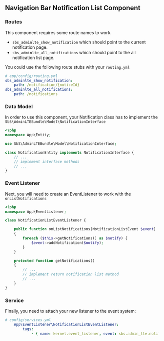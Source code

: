 ## Navigation Bar Notification List Component

### Routes
This component requires some route names to work.

* `sbs_adminlte_show_notification` which should point to the current notification page.
* `sbs_adminlte_all_notifications` which should point to the all notification list page.

You could use the following route stubs with your `routing.yml`

```yaml
# app/config/routing.yml
sbs_adminlte_show_notification:
    path: /notification/{noticeId}
sbs_adminlte_all_notifications:
    path: /notifications
```

### Data Model
In order to use this component, your Notification class has to implement the `SbS\AdminLTEBundle\Model\NotificationInterface`

```php
<?php
namespace App\Entity;

use SbS\AdminLTEBundle\Model\NotificationInterface;

class NotificationEntity implements NotificationInterface {
    // ...
    // implement interface methods
    // ...
}
```

### Event Listener
Next, you will need to create an EventListener to work with the `onListNotifications`

```php
<?php
namespace App\EventListener;

class NotificationListEventListener {

    public function onListNotifications(NotificationListEvent $event)
    {
        foreach ($this->getNotifications() as $notify) {
            $event->addNotification($notify);
        }
    }

    protected function getNotifications()
    {
        // ...
        // implement return notification list method
        // ...
    }
}
```

### Service
Finally, you need to attach your new listener to the event system:

```yaml
# config/services.yml
    App\EventListener\NotificationListEventListener:
        tags:
            - { name: kernel.event_listener, event: sbs.admin_lte.notifications, method: onListNotifications }
```
